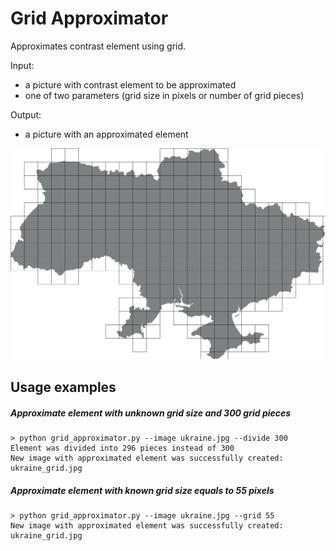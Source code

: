 # Grid Approximator

Approximates contrast element using grid. 

Input:
- a picture with contrast element to be approximated
- one of two parameters (grid size in pixels or number of grid pieces)

Output:
- a picture with an approximated element

![Alt text](ukraine_grid.jpg?raw=true "Grid approximation example")

## Usage examples
##### Approximate element with unknown grid size and 300 grid pieces
    > python grid_approximator.py --image ukraine.jpg --divide 300
    Element was divided into 296 pieces instead of 300
    New image with approximated element was successfully created: ukraine_grid.jpg
##### Approximate element with known grid size equals to 55 pixels
    > python grid_approximator.py --image ukraine.jpg --grid 55
    New image with approximated element was successfully created: ukraine_grid.jpg
